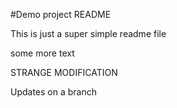 #Demo project README

This is just a super simple readme file

some more text


STRANGE MODIFICATION

Updates on a branch